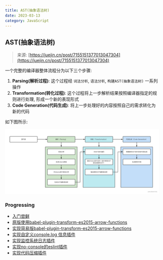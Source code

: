 ```yaml
---
title: AST(抽象语法树)
date: 2023-03-13
category: JavaScript
---
```


## AST(抽象语法树)

> 来源: [https://juejin.cn/post/7155151377013047304](https://juejin.cn/post/7155151377013047304)

一个完整的编译器整体流程分为以下三个步骤:

1. **Parsing(解析过程)**: 这个过程经 `词法分析`, `语法分析`, `构建AST(抽象语法树)` 一系列操作
2. **Transformation(转化过程)**: 这个过程将上一步解析结果按照编译器指定的规则进行处理, 形成一个新的表现形式
3. **Code Generation(代码生成)**: 将上一步处理好的内容按照自己的需求转化为新的代码

如下图所示:

![compiler](./public/images/compiler.jpg)

### Progressing

- [入门尝鲜](./simple.js)
- [原版使用babel-plugin-transform-es2015-arrow-functions](./plugins/use-transform-es2015-arrow-functions.js)
- [实现简易版babel-plugin-transform-es2015-arrow-functions](./plugins/babel-plugin-arrow-function.js)
- [实现自定义console.log 信息插件](./plugins/babel-plugin-console.js)
- [实现监控系统日志插件](./plugins/babel-plugin-auto-import-log.js)
- [实现no-console的eslint插件](./plugins/babel-plugin-no-console-eslint.js)
- [实现代码压缩插件](./plugins/babel-plugin-uglify.js)
